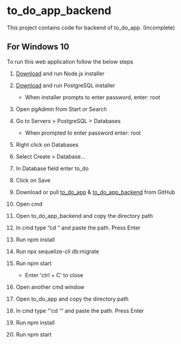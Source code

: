 # to_do_app_backend
This project contains code for backend of to_do_app. (Incomplete)

## For Windows 10
To run this web application follow the below steps

1.	[Download](https://nodejs.org/en/download/) and run Node.js installer

2.	[Download](https://www.postgresql.org/download/) and run PostgreSQL installer
      
      - When installer prompts to enter password, enter: root
      
3.	Open pgAdmin from Start or Search
4.	Go to Servers > PostgreSQL > Databases
            
      - When prompted to enter password enter: root
      
5.	Right click on Databases
6.	Select Create > Database…
7.	In Database field enter to_do
8.	Click on Save
9.	Download or pull [to_do_app](https://github.com/samikhalid22/to_do_app) & [to_do_app_backend](https://github.com/samikhalid22/to_do_app_backend) from GitHub
10.	Open cmd 
11.	Open to_do_app_backend and copy the directory path
12.	In cmd type “cd “ and paste the path. Press Enter
13.	Run npm install
14.	Run npx sequelize-cli db:migrate
15.	Run npm start
            
      - Enter 'ctrl + C' to close
            
16.	Open another cmd window
17.	Open to_do_app and copy the directory path
18.	In cmd type “'cd '“ and paste the path. Press Enter
19.	Run npm install
20.	Run npm start
